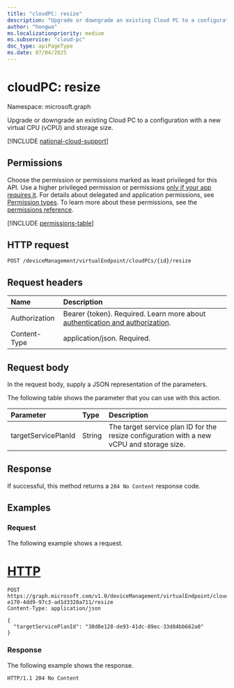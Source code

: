 ```yaml
---
title: "cloudPC: resize"
description: "Upgrade or downgrade an existing Cloud PC to a configuration with a new virtual CPU (vCPU) and storage size."
author: "hongwa"
ms.localizationpriority: medium
ms.subservice: "cloud-pc"
doc_type: apiPageType
ms.date: 07/04/2025
---
```


# cloudPC: resize

Namespace: microsoft.graph

Upgrade or downgrade an existing Cloud PC to a configuration with a new virtual CPU (vCPU) and storage size.

[!INCLUDE [national-cloud-support](../../includes/global-us.md)]

## Permissions

Choose the permission or permissions marked as least privileged for this API. Use a higher privileged permission or permissions [only if your app requires it](/graph/permissions-overview#best-practices-for-using-microsoft-graph-permissions). For details about delegated and application permissions, see [Permission types](/graph/permissions-overview#permission-types). To learn more about these permissions, see the [permissions reference](/graph/permissions-reference).

<!-- { "blockType": "permissions", "name": "cloudpc_resize" } -->
[!INCLUDE [permissions-table](../includes/permissions/cloudpc-resize-permissions.md)]

## HTTP request

<!-- {
  "blockType": "ignored"
}
-->

``` http
POST /deviceManagement/virtualEndpoint/cloudPCs/{id}/resize
```

## Request headers

|Name|Description|
|:---|:---|
|Authorization|Bearer {token}. Required. Learn more about [authentication and authorization](/graph/auth/auth-concepts).|
|Content-Type|application/json. Required.|

## Request body

In the request body, supply a JSON representation of the parameters.

The following table shows the parameter that you can use with this action.

|Parameter|Type|Description|
|:---|:---|:---|
|targetServicePlanId|String|The target service plan ID for the resize configuration with a new vCPU and storage size.|

## Response

If successful, this method returns a `204 No Content` response code.

## Examples

### Request

The following example shows a request.

# [HTTP](#tab/http)
<!-- {
  "blockType": "request",
  "name": "cloudpc_resize"
}
-->

``` http
POST https://graph.microsoft.com/v1.0/deviceManagement/virtualEndpoint/cloudPCs/b0a9cde2-e170-4dd9-97c3-ad1d3328a711/resize
Content-Type: application/json

{
  "targetServicePlanId": "30d0e128-de93-41dc-89ec-33d84bb662a0"
}
```

### Response

The following example shows the response.

<!-- {
  "blockType": "response",
  "truncated": true
}
-->

``` http
HTTP/1.1 204 No Content
```
